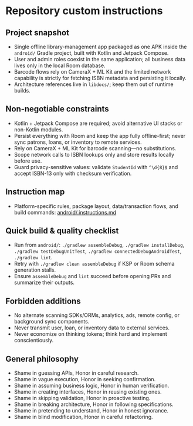# Repository custom instructions

## Project snapshot
- Single offline library-management app packaged as one APK inside the `android/` Gradle project, built with Kotlin and Jetpack Compose.
- User and admin roles coexist in the same application; all business data lives only in the local Room database.
- Barcode flows rely on CameraX + ML Kit and the limited network capability is strictly for fetching ISBN metadata and persisting it locally.
- Architecture references live in `libdocs/`; keep them out of runtime builds.

## Non-negotiable constraints
- Kotlin + Jetpack Compose are required; avoid alternative UI stacks or non-Kotlin modules.
- Persist everything with Room and keep the app fully offline-first; never sync patrons, loans, or inventory to remote services.
- Rely on CameraX + ML Kit for barcode scanning—no substitutions.
- Scope network calls to ISBN lookups only and store results locally before use.
- Guard privacy-sensitive values: validate `StudentId` with `^\d{8}$` and accept ISBN-13 only with checksum verification.

## Instruction map
- Platform-specific rules, package layout, data/transaction flows, and build commands: [android/.instructions.md](../android/.instructions.md)

## Quick build & quality checklist
- Run from `android/`: `./gradlew assembleDebug`, `./gradlew installDebug`, `./gradlew testDebugUnitTest`, `./gradlew connectedDebugAndroidTest`, `./gradlew lint`.
- Retry with `./gradlew clean assembleDebug` if KSP or Room schema generation stalls.
- Ensure `assembleDebug` and `lint` succeed before opening PRs and summarize their outputs.

## Forbidden additions
- No alternate scanning SDKs/ORMs, analytics, ads, remote config, or background sync components.
- Never transmit user, loan, or inventory data to external services.
- Never economize on thinking tokens; think hard and implement conscientiously.

## General philosophy
- Shame in guessing APIs, Honor in careful research.
- Shame in vague execution, Honor in seeking confirmation.
- Shame in assuming business logic, Honor in human verification.
- Shame in creating interfaces, Honor in reusing existing ones.
- Shame in skipping validation, Honor in proactive testing.
- Shame in breaking architecture, Honor in following specifications.
- Shame in pretending to understand, Honor in honest ignorance.
- Shame in blind modification, Honor in careful refactoring.